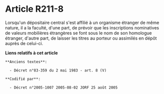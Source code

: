 # Article R211-8

Lorsqu'un dépositaire central s'est affilié à un organisme étranger de même nature, il a la faculté, d'une part, de prévoir
que les inscriptions nominatives de valeurs mobilières étrangères se font sous le nom de son homologue étranger, d'autre
part, de laisser les titres au porteur ou assimilés en dépôt auprès de celui-ci.

**Liens relatifs à cet article**

	**Anciens textes**:

	  - Décret n°83-359 du 2 mai 1983 - art. 8 (V)

	**Codifié par**:

	  - Décret n°2005-1007 2005-08-02 JORF 25 août 2005
